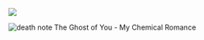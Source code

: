 ![](https://komarev.com/ghpvc/?username=your-github-username&color=ff69b4)



![death note](https://i8.glitter-graphics.org/pub/181/181958z6aob5a3xp.gif)  The Ghost of You - My Chemical Romance
